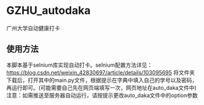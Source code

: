 # GZHU_autodaka
广州大学自动健康打卡
## 使用方法
本脚本基于selnium库实现自动打卡。selnium配置方法详见：https://blog.csdn.net/weixin_42830697/article/details/103095695
将文件夹下载后，打开其中的main.py文件，根据提示在字典中填入自己的学号以及密码，再运行即可。(可能需要自己先在网页端填写一次，网页地址在auto_daka文件中)
注意：如需推送至服务器自动运行，请按提示更改auto_daka文件中的option参数
